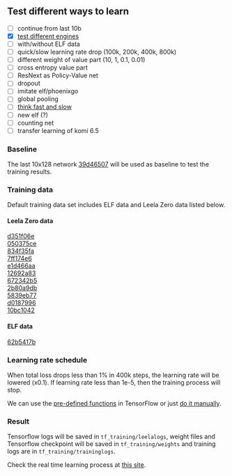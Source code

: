 ## Test different ways to learn

- [ ] continue from last 10b
- [x] [test different engines](https://github.com/godmoves/HappyGo/tree/training/training/engine_test)
- [ ] with/without ELF data
- [ ] quick/slow learning rate drop (100k, 200k, 400k, 800k)
- [ ] different weight of value part (10, 1, 0.1, 0.01)
- [ ] cross entropy value part
- [ ] ResNext as Policy-Value net
- [ ] dropout
- [ ] imitate elf/phoenixgo
- [ ] global pooling
- [ ] [think fast and slow](https://arxiv.org/pdf/1705.08439.pdf)
- [ ] new elf (?)
- [ ] counting net
- [ ] transfer learning of komi 6.5

### Baseline

The last 10x128 network [39d46507](http://zero.sjeng.org/networks/39d465076ed1bdeaf4f85b35c2b569f604daa60076cbee9bbaab359f92a7c1c4.gz)
will be used as baseline to test the training results.

### Training data

Default training data set includes ELF data and Leela Zero data listed below.

#### Leela Zero data

[d351f06e](https://leela.online-go.com/training/train_d351f06e.zip)  
[050375ce](https://leela.online-go.com/training/train_050375ce.zip)  
[834f35fa](https://leela.online-go.com/training/train_834f35fa.zip)  
[7ff174e6](https://leela.online-go.com/training/train_7ff174e6.zip)  
[e1d466aa](https://leela.online-go.com/training/train_e1d466aa.zip)  
[12692a83](https://leela.online-go.com/training/train_12692a83.zip)  
[672342b5](https://leela.online-go.com/training/train_672342b5.zip)  
[2b80a9db](https://leela.online-go.com/training/train_2b80a9db.zip)  
[5839eb77](https://leela.online-go.com/training/train_5839eb77.zip)  
[d0187996](https://leela.online-go.com/training/train_d0187996.zip)  
[10bc1042](https://leela.online-go.com/training/train_10bc1042.zip)  

#### ELF data

[62b5417b](https://leela.online-go.com/training/train_62b5417b.zip)

### Learning rate schedule

When total loss drops less than 1% in 400k steps, the learning rate will be
lowered (x0.1). If learning rate less than 1e-5, then the training process will
stop.  

We can use the [pre-defined functions](https://blog.csdn.net/u013555719/article/details/79334359)
in TensorFlow or just [do it manually](https://blog.csdn.net/yyqq188/article/details/79138919).

### Result

Tensorflow logs will be saved in `tf_training/leelalogs`, weight files and
Tensorflow checkpoint will be saved in `tf_training/weights` and training logs
are in `tf_training/traininglogs`. 

Check the real time learning process at [this site](http://101.231.109.4:6006/#scalars&run=test&_smoothingWeight=0&_ignoreYOutliers=false).
